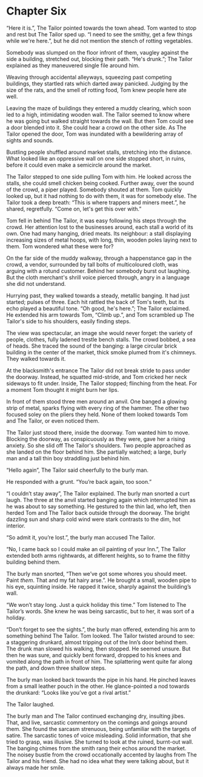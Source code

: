 # Chapter Six

“Here it is.”, The Tailor pointed towards the town ahead. Tom wanted to stop and rest but The Tailor sped up. “I need to see the smithy, get a few things while we're here.”, but he did not mention the stench of rotting vegetables.

Somebody was slumped on the floor infront of them, vaugley against the side a building, stretched out, blocking their path. “He's drunk.”; The Tailor explained as they maneuvered single file around him.

Weaving through accidental alleyways, squeezing past competing buildings, they startled rats which darted away panicked. Judging by the size of the rats, and the smell of rotting food, Tom knew people here ate well.

Leaving the maze of buildings they entered a muddy clearing, which soon led to a high, intimidating wooden wall. The Tailor seemed to know where he was going but walked straight towards the wall. But then Tom could see a door blended into it. She could hear a crowd on the other side. As The Tailor opened the door, Tom was inundated with a bewildering array of sights and sounds.

Bustling people shuffled around market stalls, stretching into the distance. What looked like an oppressive wall on one side stopped short, in ruins, before it could even make a semicircle around the market.

The Tailor stepped to one side pulling Tom with him. He looked across the stalls, she could smell chicken being cooked. Further away, over the sound of the crowd, a piper played. Somebody shouted at them. Tom quickly looked up, but it had nothing to do with them, it was for somebody else. The Tailor took a deep breath: “This is where trappers and miners meet.”, he shared, regretfully. “Come on, let's get this over with.”

Tom fell in behind The Tailor, it was easy following his steps through the crowd. Her attention lost to the businesses around, each stall a world of its own. One had many hanging, dried meats. Its neighbour: a stall displaying increasing sizes of metal hoops, with long, thin, wooden poles laying next to them. Tom wondered what these were for?

On the far side of the muddy walkway, through a happenstance gap in the crowd, a vendor, surrounded by tall bolts of multicoloured cloth, was arguing with a rotund customer. Behind her somebody burst out laughing. But the cloth merchant's shrill voice pierced through, angry in a language she did not understand.

Hurrying past, they walked towards a steady, metallic banging. It had just started; pulses of three. Each hit rattled the back of Tom's teeth, but its echo played a beautiful tone. “Oh good, he's here.”; The Tailor exclaimed. He extended his arm towards Tom, “Climb up.”, and Tom scrambled up The Tailor's side to his shoulders, easily finding steps. 

The view was spectacular, an image she would never forget: the variety of people, clothes, fully ladened trestle bench stalls. The crowd bobbed, a sea of heads. She traced the sound of the banging: a large circular brick building in the center of the market, thick smoke plumed from it's chimneys. They walked towards it.

At the blacksmith's entrance The Tailor did not break stride to pass under the doorway. Instead, he squatted mid-stride, and Tom cricked her neck sideways to fit under. Inside, The Tailor stopped; flinching from the heat. For a moment Tom thought it might burn her lips.

In front of them stood three men around an anvil. One banged a glowing strip of metal, sparks flying with every ring of the hammer. The other two focused soley on the pliers they held. None of them looked towards Tom and The Tailor, or even noticed them. 

The Tailor just stood there, inside the doorway. Tom wanted him to move. Blocking the doorway, as conspicuously as they were, gave her a rising anxiety. So she slid off The Tailor's shoulders. Two people approached as she landed on the floor behind him. She partially watched; a large, burly man and a tall thin boy straddling just behind him.

“Hello again”, The Tailor said cheerfully to the burly man.

He responded with a grunt. “You’re back again, too soon.”

“I couldn’t stay away”, The Tailor explained. The burly man snorted a curt laugh. The three at the anvil started banging again which interrupted him as he was about to say something. He gestured to the thin lad, who left, then herded Tom and The Tailor back outside through the doorway. The bright dazzling sun and sharp cold wind were stark contrasts to the dim, hot interior.

“So admit it, you’re lost.”, the burly man accused The Tailor.

“No, I came back so I could make an oil painting of your Inn.”, The Tailor extended both arms rightwards, at different heights, so to frame the filthy building behind them.

The burly man snorted, “Then we’ve got some whores you should meet. Paint *them*. That and my fat hairy arse.”. He brought a small, wooden pipe to his eye, squinting inside. He rapped it twice, sharply against the building’s wall.

“We won’t stay long. Just a quick holiday this time.” Tom listened to The Tailor’s words. She knew he was being sarcastic, but to her, it was sort of a holiday.

“Don’t forget to see the sights.”, the burly man offered, extending his arm to something behind The Tailor. Tom looked. The Tailor twisted around to see: a staggering drunkard, almost tripping out of the Inn’s door behind them. The drunk man slowed his walking, then stopped. He seemed unsure. But then he was sure, and quickly bent forward, dropped to his knees and vomited along the path in front of him. The splattering went quite far along the path, and down three shallow steps.

The burly man looked back towards the pipe in his hand. He pinched leaves from a small leather pouch in the other. He glance-pointed a nod towards the drunkard: “Looks like you’ve got a rival artist.”

The Tailor laughed.

The burly man and The Tailor continued exchanging dry, insulting jibes. That, and live, sarcastic commentory on the comings and goings around them. She found the sarcasm strenuous, being unfamiliar with the targets of satire. The sarcastic tones of voice misleading. Solid information, that she tried to grasp, was illusive. She turned to look at the ruined, burnt-out wall. The banging chimes from the smith rang their echos around the market. The noisey bustle from the crowd occationally accented by laughs from The Tailor and his friend. She had no idea what they were talking about, but it always made her smile.
